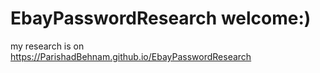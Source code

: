 # EbayPasswordResearch welcome:) 
my research is on https://ParishadBehnam.github.io/EbayPasswordResearch
